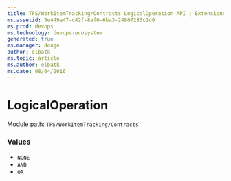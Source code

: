 ```yaml
---
title: TFS/WorkItemTracking/Contracts LogicalOperation API | Extensions for Visual Studio Team Services
ms.assetid: 5e449e47-c42f-8af0-6ba3-24807283c2d0
ms.prod: devops
ms.technology: devops-ecosystem
generated: true
ms.manager: douge
author: elbatk
ms.topic: article
ms.author: elbatk
ms.date: 08/04/2016
---
```


# LogicalOperation

Module path: `TFS/WorkItemTracking/Contracts`

### Values

* `NONE` 
* `AND` 
* `OR` 
